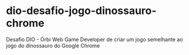 # dio-desafio-jogo-dinossauro-chrome
Desafio DIO - Órbi Web Game Developer de criar um jogo semelhante ao jogo do dinossauro do Google Chrome
